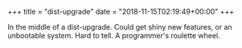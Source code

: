 +++
title = "dist-upgrade"
date = "2018-11-15T02:19:49+00:00"
+++

In the middle of a dist-upgrade. Could get shiny new features, or an unbootable system. Hard to tell. A programmer's roulette wheel.
			
